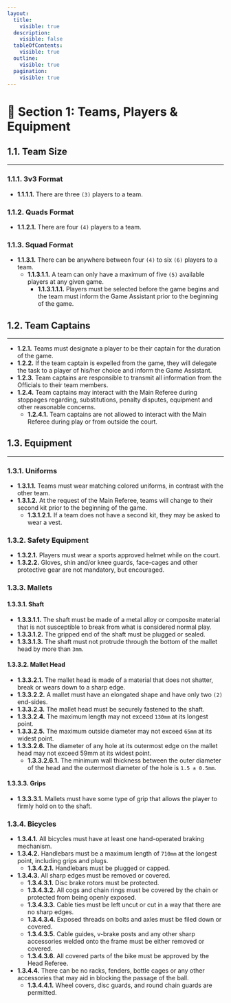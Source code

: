 ```yaml
---
layout:
  title:
    visible: true
  description:
    visible: false
  tableOfContents:
    visible: true
  outline:
    visible: true
  pagination:
    visible: true
---
```


# 👥 Section 1: Teams, Players & Equipment

## **1.1. Team Size**&#x20;

***

### **1.1.1. 3v3 Format**&#x20;

* **1.1.1.1.** There are three `(3)` players to a team.&#x20;

### **1.1.2. Quads Format**&#x20;

* **1.1.2.1.** There are four `(4)` players to a team.&#x20;

### **1.1.3. Squad Format**&#x20;

* **1.1.3.1.** There can be anywhere between four `(4)` to six `(6)` players to a team.&#x20;
  * **1.1.3.1.1.** A team can only have a maximum of five `(5)` available players at any given game.&#x20;
    * **1.1.3.1.1.1.** Players must be selected before the game begins and the team must inform the Game Assistant prior to the beginning of the game.

## **1.2. Team Captains**&#x20;

***

* **1.2.1.** Teams must designate a player to be their captain for the duration of the game.&#x20;
* **1.2.2.** If the team captain is expelled from the game, they will delegate the task to a player of his/her choice and inform the Game Assistant.
* &#x20;**1.2.3.** Team captains are responsible to transmit all information from the Officials to their team members.&#x20;
* **1.2.4.** Team captains may interact with the Main Referee during stoppages regarding, substitutions, penalty disputes, equipment and other reasonable concerns.&#x20;
  * **1.2.4.1.** Team captains are not allowed to interact with the Main Referee during play or from outside the court.

## **1.3. Equipment**&#x20;

***

### **1.3.1. Uniforms**&#x20;

* **1.3.1.1.** Teams must wear matching colored uniforms, in contrast with the other team.&#x20;
* **1.3.1.2.** At the request of the Main Referee, teams will change to their second kit prior to the beginning of the game.&#x20;
  * **1.3.1.2.1.** If a team does not have a second kit, they may be asked to wear a vest.&#x20;

### **1.3.2. Safety Equipment**&#x20;

* **1.3.2.1.** Players must wear a sports approved helmet while on the court.&#x20;
* **1.3.2.2.** Gloves, shin and/or knee guards, face-cages and other protective gear are not mandatory, but encouraged.&#x20;

### **1.3.3. Mallets**&#x20;

#### **1.3.3.1. Shaft**&#x20;

* **1.3.3.1.1.** The shaft must be made of a metal alloy or composite material that is not susceptible to break from what is considered normal play.&#x20;
* **1.3.3.1.2.** The gripped end of the shaft must be plugged or sealed.&#x20;
* **1.3.3.1.3.** The shaft must not protrude through the bottom of the mallet head by more than `3mm`.&#x20;

#### **1.3.3.2. Mallet Head**&#x20;

* **1.3.3.2.1.** The mallet head is made of a material that does not shatter, break or wears down to a sharp edge.&#x20;
* **1.3.3.2.2.** A mallet must have an elongated shape and have only two `(2)` end-sides.&#x20;
* **1.3.3.2.3.** The mallet head must be securely fastened to the shaft.&#x20;
* **1.3.3.2.4.** The maximum length may not exceed `130mm` at its longest point.
* **1.3.3.2.5.** The maximum outside diameter may not exceed `65mm` at its widest point.&#x20;
* **1.3.3.2.6.** The diameter of any hole at its outermost edge on the mallet head may not exceed 59mm at its widest point.&#x20;
  * **1.3.3.2.6.1.** The minimum wall thickness between the outer diameter of the head and the outermost diameter of the hole is `1.5 ± 0.5mm`.&#x20;

#### **1.3.3.3. Grips**&#x20;

* **1.3.3.3.1.** Mallets must have some type of grip that allows the player to firmly hold on to the shaft.&#x20;

### **1.3.4. Bicycles**&#x20;

* **1.3.4.1.** All bicycles must have at least one hand-operated braking mechanism.&#x20;
* **1.3.4.2.** Handlebars must be a maximum length of `710mm` at the longest point, including grips and plugs.&#x20;
  * **1.3.4.2.1.** Handlebars must be plugged or capped.
* **1.3.4.3.** All sharp edges must be removed or covered.&#x20;
  * **1.3.4.3.1.** Disc brake rotors must be protected.&#x20;
  * **1.3.4.3.2.** All cogs and chain rings must be covered by the chain or protected from being openly exposed.&#x20;
  * **1.3.4.3.3.** Cable ties must be left uncut or cut in a way that there are no sharp edges.&#x20;
  * **1.3.4.3.4.** Exposed threads on bolts and axles must be filed down or covered.&#x20;
  * **1.3.4.3.5.** Cable guides, v-brake posts and any other sharp accessories welded onto the frame must be either removed or covered.&#x20;
  * **1.3.4.3.6.** All covered parts of the bike must be approved by the Head Referee.&#x20;
* **1.3.4.4.** There can be no racks, fenders, bottle cages or any other accessories that may aid in blocking the passage of the ball.&#x20;
  * **1.3.4.4.1.** Wheel covers, disc guards, and round chain guards are permitted.
